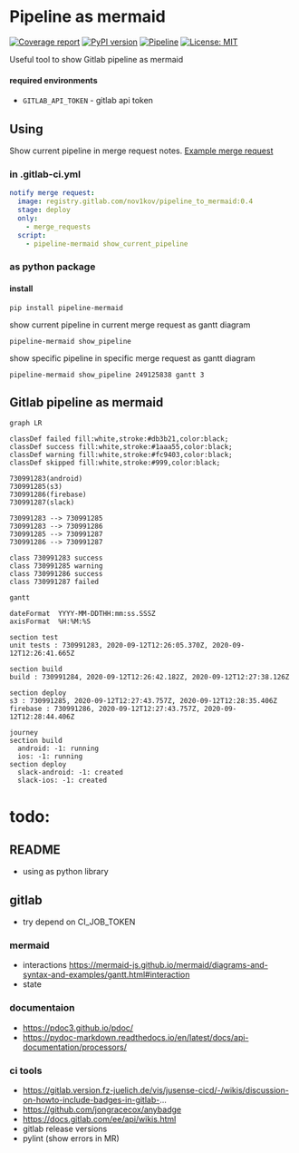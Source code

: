 # Pipeline as mermaid

[![Coverage report](https://gitlab.com/Nov1kov/pipeline_to_mermaid/badges/master/coverage.svg)](https://nov1kov.gitlab.io/pipeline_to_mermaid/)
[![PyPI version](https://badge.fury.io/py/pipeline-mermaid.svg)](https://badge.fury.io/py/pipeline-mermaid)
[![Pipeline](https://gitlab.com/Nov1kov/pipeline_to_mermaid/badges/master/pipeline.svg)](https://gitlab.com/user/project/pipelines)
[![License: MIT](https://img.shields.io/badge/License-MIT-yellow.svg)](https://opensource.org/licenses/MIT)


Useful tool to show Gitlab pipeline as mermaid

#### required environments

- `GITLAB_API_TOKEN` - gitlab api token

## Using

Show current pipeline in merge request notes. [Example merge request](https://gitlab.com/Nov1kov/pipeline_to_mermaid/-/merge_requests/4)

### in .gitlab-ci.yml

```yml
notify merge request:
  image: registry.gitlab.com/nov1kov/pipeline_to_mermaid:0.4
  stage: deploy
  only:
    - merge_requests
  script:
    - pipeline-mermaid show_current_pipeline
```

### as python package

#### install
```commandline
pip install pipeline-mermaid
```

show current pipeline in current merge request as gantt diagram
```commandline
pipeline-mermaid show_pipeline
```

show specific pipeline in specific merge request as gantt diagram
```commandline
pipeline-mermaid show_pipeline 249125838 gantt 3 
```

## Gitlab pipeline as mermaid

```mermaid
graph LR

classDef failed fill:white,stroke:#db3b21,color:black;
classDef success fill:white,stroke:#1aaa55,color:black;
classDef warning fill:white,stroke:#fc9403,color:black;
classDef skipped fill:white,stroke:#999,color:black;

730991283(android)
730991285(s3)
730991286(firebase)
730991287(slack)

730991283 --> 730991285
730991283 --> 730991286
730991285 --> 730991287
730991286 --> 730991287

class 730991283 success
class 730991285 warning
class 730991286 success
class 730991287 failed
```


```mermaid
gantt

dateFormat  YYYY-MM-DDTHH:mm:ss.SSSZ
axisFormat  %H:%M:%S

section test
unit tests : 730991283, 2020-09-12T12:26:05.370Z, 2020-09-12T12:26:41.665Z

section build
build : 730991284, 2020-09-12T12:26:42.182Z, 2020-09-12T12:27:38.126Z

section deploy
s3 : 730991285, 2020-09-12T12:27:43.757Z, 2020-09-12T12:28:35.406Z
firebase : 730991286, 2020-09-12T12:27:43.757Z, 2020-09-12T12:28:44.406Z
```

```mermaid
journey
section build
  android: -1: running
  ios: -1: running
section deploy
  slack-android: -1: created
  slack-ios: -1: created
```

# todo:

## README
- using as python library

## gitlab 
- try depend on CI_JOB_TOKEN

### mermaid
- interactions https://mermaid-js.github.io/mermaid/diagrams-and-syntax-and-examples/gantt.html#interaction
- state

### documentaion
- https://pdoc3.github.io/pdoc/
- https://pydoc-markdown.readthedocs.io/en/latest/docs/api-documentation/processors/

### ci tools
- https://gitlab.version.fz-juelich.de/vis/jusense-cicd/-/wikis/discussion-on-howto-include-badges-in-gitlab-...
- https://github.com/jongracecox/anybadge
- https://docs.gitlab.com/ee/api/wikis.html
- gitlab release versions
- pylint (show errors in MR)